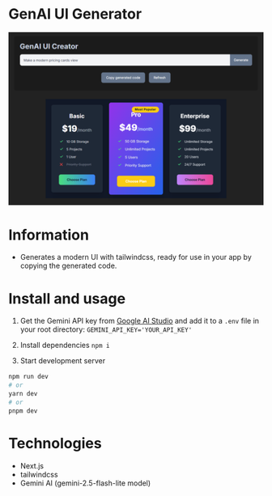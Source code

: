 # GenAI UI Generator

<img src="./public/aiuicreate.png">

<br />

# Information

- Generates a modern UI with tailwindcss, ready for use in your app by copying the generated code.

# Install and usage

1) Get the Gemini API key from [Google AI Studio](https://ai.google.dev/aistudio) and add it to a `.env` file in your root directory: `GEMINI_API_KEY='YOUR_API_KEY'`
2) Install dependencies `npm i`

3) Start development server
```bash
npm run dev
# or
yarn dev
# or
pnpm dev
```

# Technologies
- Next.js
- tailwindcss
- Gemini AI (gemini-2.5-flash-lite model)
